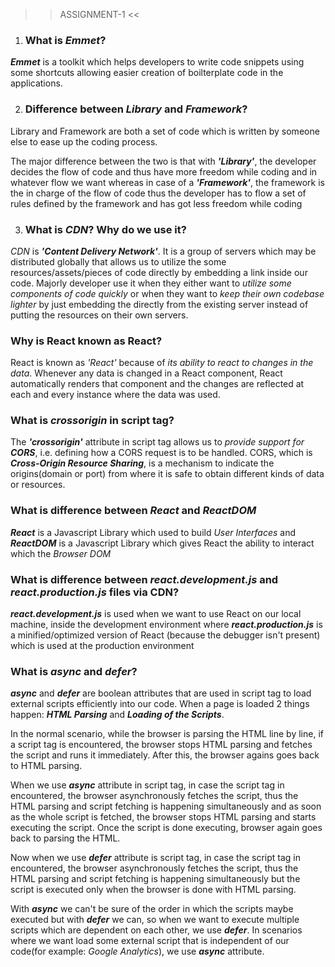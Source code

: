 >> ASSIGNMENT-1 <<

1. ### What is _Emmet_?
**_Emmet_** is a toolkit which helps developers to write code snippets using some shortcuts allowing easier creation of boilterplate code in the applications.

2. ### Difference between _Library_ and _Framework_?
Library and Framework are both a set of code which is written by someone else to ease up the coding process.

The major difference between the two is that with ***'Library'***, the developer decides the flow of code and thus have more freedom while coding and in whatever flow we want whereas in case of a ***'Framework'***, the framework is the in charge of the flow of code thus the developer has to flow a set of rules defined by the framework and has got less freedom while coding

3. ### What is _CDN_? Why do we use it?
_CDN_ is **_'Content Delivery Network'_**. It is a group of servers which may be distributed globally that allows us to utilize the some resources/assets/pieces of code directly by embedding a link inside our code. Majorly developer use it when they either want to _utilize some components of code quickly_ or when they want to _keep their own codebase lighter_ by just embedding the directly from the existing server instead of putting the resources on their own servers.

### Why is React known as React?
React is known as _'React'_ because of _its ability to react to changes in the data_. Whenever any data is changed in a React component, React automatically renders that component and the changes are reflected at each and every instance where the data was used.

### What is _crossorigin_ in script tag?
The **_'crossorigin'_** attribute in script tag allows us to _provide support for **CORS**_, i.e. defining how a CORS request is to be handled. CORS, which is ***Cross-Origin Resource Sharing***, is a mechanism to indicate the origins(domain or port) from where it is safe to obtain different kinds of data or resources.

### What is difference between _React_ and _ReactDOM_
**_React_** is a Javascript Library which used to build *User Interfaces* and **_ReactDOM_** is a Javascript Library which gives React the ability to interact which the *Browser DOM*

### What is difference between _react.development.js_ and _react.production.js_ files via CDN?
**_react.development.js_** is used when we want to use React on our local machine, inside the development environment where **_react.production.js_** is a minified/optimized version of React (because the debugger isn't present) which is used at the production environment

### What is _async_ and _defer_?
**_async_** and **_defer_** are boolean attributes that are used in script tag to load external scripts efficiently into our code.
When a page is loaded 2 things happen: **_HTML Parsing_** and **_Loading of the Scripts_**.

In the normal scenario, while the browser is parsing the HTML line by line, if a script tag is encountered, the browser stops HTML parsing and fetches the script and runs it immediately. After this, the browser agains goes back to HTML parsing.

When we use **_async_** attribute in script tag, in case the script tag in encountered, the browser asynchronously fetches the script, thus the HTML parsing and script fetching is happening simultaneously and as soon as the whole script is fetched, the browser stops HTML parsing and starts executing the script. Once the script is done executing, browser again goes back to parsing the HTML.

Now when we use **_defer_** attribute is script tag, in case the script tag in encountered, the browser asynchronously fetches the script, thus the HTML parsing and script fetching is happening simultaneously but the script is executed only when the browser is done with HTML parsing.

With **_async_** we can't be sure of the order in which the scripts maybe executed but with **_defer_** we can, so when we want to execute multiple scripts which are dependent on each other, we use **_defer_**. In scenarios where we want load some external script that is independent of our code(for example: _Google Analytics_), we use **_async_** attribute.
